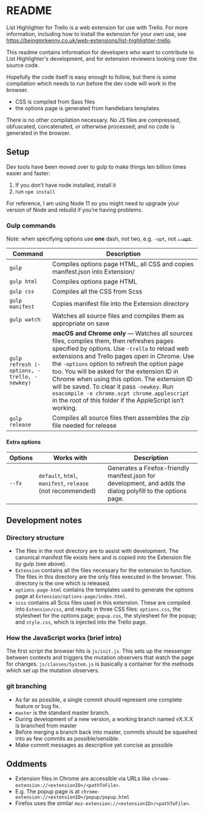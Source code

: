 # README

List Highlighter for Trello is a web extension for use with Trello. For more information, including how to install the extension for your own use, see <https://beingmrkenny.co.uk/web-extensions/list-highlighter-trello>.

This readme contains information for developers who want to contribute to List Highlighter's development, and for extension reviewers looking over the source code.

Hopefully the code itself is easy enough to follow, but there is some compilation which needs to run before the dev code will work in the browser.

- CSS is compiled from Sass files
- the options page is generated from handlebars templates

There is no other compilation necessary. No JS files are compressed, obfuscated, concatenated, or otherwise processed; and no code is generated in the browser.

## Setup

Dev tools have been moved over to gulp to make things ten billion times easier and faster:

1. If you don’t have node installed, install it
2. run `npm install`

For reference, I am using Node 11 so you might need to upgrade your version of Node and rebuild if you’re having problems.

### Gulp commands

Note: when specifying options use **one** dash, not two, e.g. `-opt`, not ~~`--opt`~~.

| Command | Description |
|---------|-------------|
| `gulp` | Compiles options page HTML, all CSS and copies manifest.json into Extension/ |
| `gulp html` | Compiles options page HTML |
| `gulp css` | Compiles all the CSS from Scss |
| `gulp manifest` | Copies manifest file into the Extension directory |
| `gulp watch` | Watches all source files and compiles them as appropriate on save |
| `gulp refresh (-options, -trello, -newkey)` | **macOS and Chrome only** — Watches all sources files, compiles them, then refreshes pages specified by options. Use `-trello` to reload web extensions and Trello pages open in Chrome. Use the `-options` option to refresh the option page too. You will be asked for the extension ID in Chrome when using this option. The extension ID will be saved. To clear it pass `-newkey`. Run `osacompile -o chrome.scpt chrome.applescript` in the root of this folder if the AppleScript isn’t working. |
| `gulp release` | Compiles all source files then assembles the zip file needed for release |

#### Extra options

| Options | Works with | Description |
|---------|------------|-------------|
| `--fx` | `default`, `html`, `manifest`, `release` (not recommended) | Generates a Firefox-friendly manifest.json for development, and adds the dialog polyfill to the options page. |

## Development notes

### Directory structure

- The files in the root directory are to assist with development. The canonical manifest file exists here and is copied into the Extension file by gulp (see above).
- `Extension` contains all the files necessary for the extension to function. The files in this directory are the only files executed in the browser. This directory is the one which is released.
- `options-page-html` contains the templates used to generate the options page at `Extension/options-page/index.html`.
- `scss` contains all Scss files used in this extension. These are compiled into `Extension/css`, and results in three CSS files: `options.css`, the stylesheet for the options page; `popup.css`, the stylesheet for the popup; and `style.css`, which is injected into the Trello page.

### How the JavaScript works (brief intro)

The first script the browser hits is `js/init.js`. This sets up the messenger between contexts and triggers the mutation observers that watch the page for changes. `js/classes/System.js` is basically a container for the methods which set up the mutation observers.

### git branching

- As far as possible, a single commit should represent one complete feature or bug fix.
- `master` is the standard master branch.
- During development of a new version, a working branch named vX.X.X is branched from master
- Before merging a branch back into master, commits should be squashed into as few commits as possible/sensible.
- Make commit messages as descriptive yet concise as possible

## Oddments

- Extension files in Chrome are accessible via URLs like `chrome-extension://<extensionID>/<pathToFile>`.
- E.g. The popup page is at `chrome-extension://<extensionID>/popup/popup.html`
- Firefox uses the similar `moz-extension://<extensionID>/<pathToFile>`.
